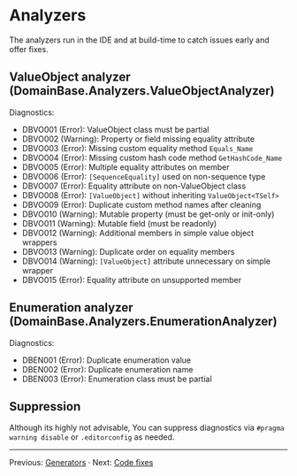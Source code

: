# Analyzers

The analyzers run in the IDE and at build-time to catch issues early and offer fixes.

## ValueObject analyzer (DomainBase.Analyzers.ValueObjectAnalyzer)

Diagnostics:

- DBVO001 (Error): ValueObject class must be partial
- DBVO002 (Warning): Property or field missing equality attribute
- DBVO003 (Error): Missing custom equality method `Equals_Name`
- DBVO004 (Error): Missing custom hash code method `GetHashCode_Name`
- DBVO005 (Error): Multiple equality attributes on member
- DBVO006 (Error): `[SequenceEquality]` used on non-sequence type
- DBVO007 (Error): Equality attribute on non-ValueObject class
- DBVO008 (Error): `[ValueObject]` without inheriting `ValueObject<TSelf>`
- DBVO009 (Error): Duplicate custom method names after cleaning
- DBVO010 (Warning): Mutable property (must be get-only or init-only)
- DBVO011 (Warning): Mutable field (must be readonly)
- DBVO012 (Warning): Additional members in simple value object wrappers
- DBVO013 (Warning): Duplicate order on equality members
- DBVO014 (Warning): `[ValueObject]` attribute unnecessary on simple wrapper
- DBVO015 (Error): Equality attribute on unsupported member

## Enumeration analyzer (DomainBase.Analyzers.EnumerationAnalyzer)

Diagnostics:

- DBEN001 (Error): Duplicate enumeration value
- DBEN002 (Error): Duplicate enumeration name
- DBEN003 (Error): Enumeration class must be partial

## Suppression

Although its highly not advisable, You can suppress diagnostics via `#pragma warning disable` or `.editorconfig` as needed.

---

Previous: [Generators](generators.md) · Next: [Code fixes](code-fixes.md)

